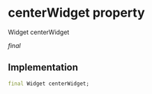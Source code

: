 


# centerWidget property






Widget centerWidget
  
_final_






## Implementation

```dart
final Widget centerWidget;


```







